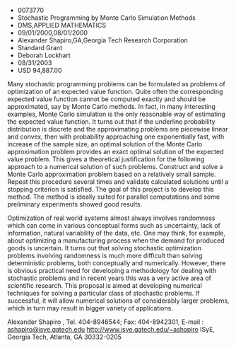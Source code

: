 
* 0073770
* Stochastic Programming by Monte Carlo Simulation Methods
* DMS,APPLIED MATHEMATICS
* 09/01/2000,08/01/2000
* Alexander Shapiro,GA,Georgia Tech Research Corporation
* Standard Grant
* Deborah Lockhart
* 08/31/2003
* USD 94,887.00

Many stochastic programming problems can be formulated as problems of
optimization of an expected value function. Quite often the corresponding
expected value function cannot be computed exactly and should be approximated,
say by Monte Carlo methods. In fact, in many interesting examples, Monte Carlo
simulation is the only reasonable way of estimating the expected value function.
It turns out that if the underline probability distribution is discrete and the
approximating problems are piecewise linear and convex, then with probability
approaching one exponentially fast, with increase of the sample size, an optimal
solution of the Monte Carlo approximation problem provides an exact optimal
solution of the expected value problem. This gives a theoretical justification
for the following approach to a numerical solution of such problems. Construct
and solve a Monte Carlo approximation problem based on a relatively small
sample. Repeat this procedure several times and validate calculated solutions
until a stopping criterion is satisfied. The goal of this project is to develop
this method. The method is ideally suited for parallel computations and some
preliminary experiments showed good results.



Optimization of real world systems almost always involves randomness which can
come in various conceptual forms such as uncertainty, lack of information,
natural variability of the data, etc. One may think, for example, about
optimizing a manufacturing process when the demand for produced goods is
uncertain. It turns out that solving stochastic optimization problems involving
randomness is much more difficult than solving deterministic problems, both
conceptually and numerically. However, there is obvious practical need for
developing a methodology for dealing with stochastic problems and in recent
years this was a very active area of scientific research. This proposal is aimed
at developing numerical techniques for solving a particular class of stochastic
problems. If successful, it will allow numerical solutions of considerably
larger problems, which in turn may result in bigger variety of applications.

Alexander Shapiro , Tel. 404-8946544; Fax: 404-8942301, E-mail :
ashapiro@isye.gatech.edu http://www.isye.gatech.edu/~ashapiro ISyE, Georgia
Tech, Atlanta, GA 30332-0205


